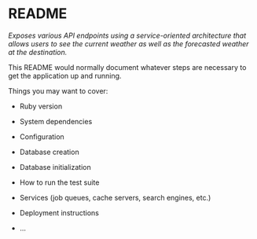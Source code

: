 # README

_Exposes various API endpoints using a service-oriented architecture that allows users to see the current weather as well as the forecasted weather at the destination._

This README would normally document whatever steps are necessary to get the
application up and running.

Things you may want to cover:

* Ruby version

* System dependencies

* Configuration

* Database creation

* Database initialization

* How to run the test suite

* Services (job queues, cache servers, search engines, etc.)

* Deployment instructions

* ...
